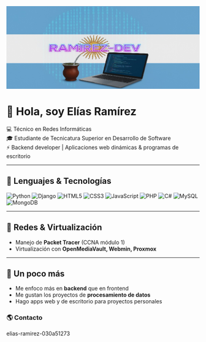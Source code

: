 
<p align="center">
  <img src="https://raw.githubusercontent.com/Eliasramirezzz/Eliasramirezzz/main/Img/banner.jpg" alt="Banner Ramirez Dev" />
</p>


# 👋 Hola, soy Elías Ramírez  

💻 Técnico en Redes Informáticas  
🎓 Estudiante de Tecnicatura Superior en Desarrollo de Software  
⚡ Backend developer | Aplicaciones web dinámicas & programas de escritorio  

---

## 🚀 Lenguajes & Tecnologías

![Python](https://img.shields.io/badge/Python-3776AB?style=for-the-badge&logo=python&logoColor=white)
![Django](https://img.shields.io/badge/Django-092E20?style=for-the-badge&logo=django&logoColor=white)
![HTML5](https://img.shields.io/badge/HTML5-E34F26?style=for-the-badge&logo=html5&logoColor=white)
![CSS3](https://img.shields.io/badge/CSS3-1572B6?style=for-the-badge&logo=css3&logoColor=white)
![JavaScript](https://img.shields.io/badge/JavaScript-F7DF1E?style=for-the-badge&logo=javascript&logoColor=black)
![PHP](https://img.shields.io/badge/PHP-777BB4?style=for-the-badge&logo=php&logoColor=white)
![C#](https://img.shields.io/badge/C%23-239120?style=for-the-badge&logo=c-sharp&logoColor=white)
![MySQL](https://img.shields.io/badge/MySQL-4479A1?style=for-the-badge&logo=mysql&logoColor=white)
![MongoDB](https://img.shields.io/badge/MongoDB-47A248?style=for-the-badge&logo=mongodb&logoColor=white)

---

## 🔧 Redes & Virtualización

- Manejo de **Packet Tracer** (CCNA módulo 1)  
- Virtualización con **OpenMediaVault, Webmin, Proxmox**

---

## 📌 Un poco más

- Me enfoco más en **backend** que en frontend  
- Me gustan los proyectos de **procesamiento de datos**  
- Hago apps web y de escritorio para proyectos personales

### 🌎 Contacto
<div>
  elias-ramirez-030a51273
</div>
<!--
**Eliasramirezzz/Eliasramirezzz** is a ✨ _special_ ✨ repository because its `README.md` (this file) appears on your GitHub profile.

Here are some ideas to get you started:

- 🔭 I’m currently working on ...
- 🌱 I’m currently learning ...
- 👯 I’m looking to collaborate on ...
- 🤔 I’m looking for help with ...
- 💬 Ask me about ...
- 📫 How to reach me: ...
- 😄 Pronouns: ...
- ⚡ Fun fact: ...
-->
